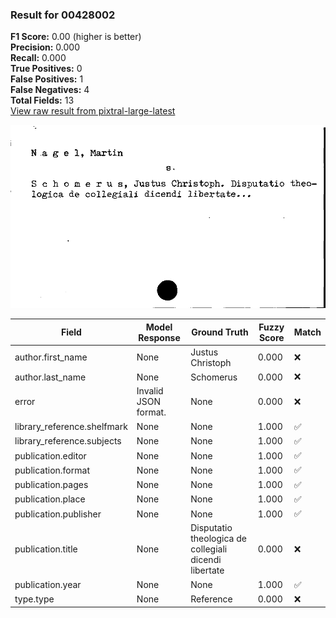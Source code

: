 ### Result for 00428002
**F1 Score:** 0.00 (higher is better)<br>**Precision:** 0.000<br>**Recall:** 0.000<br>**True Positives:** 0<br>**False Positives:** 1<br>**False Negatives:** 4<br>**Total Fields:** 13<br>[View raw result from pixtral-large-latest](https://github.com/RISE-UNIBAS/humanities_data_benchmark/blob/main/results/2025-09-02/T0159/request_T0159_00428002.json)

<img src="https://github.com/RISE-UNIBAS/humanities_data_benchmark/blob/main/benchmarks/zettelkatalog/images/00428002.jpg?raw=true" alt="00428002" width="600px">

| Field | Model Response | Ground Truth | Fuzzy Score | Match |
|-------|----------------|--------------|-------------|-------|
| author.first_name | None | Justus Christoph | 0.000 | ❌ |
| author.last_name | None | Schomerus | 0.000 | ❌ |
| error | Invalid JSON format. | None | 0.000 | ❌ |
| library_reference.shelfmark | None | None | 1.000 | ✅ |
| library_reference.subjects | None | None | 1.000 | ✅ |
| publication.editor | None | None | 1.000 | ✅ |
| publication.format | None | None | 1.000 | ✅ |
| publication.pages | None | None | 1.000 | ✅ |
| publication.place | None | None | 1.000 | ✅ |
| publication.publisher | None | None | 1.000 | ✅ |
| publication.title | None | Disputatio theologica de collegiali dicendi libertate | 0.000 | ❌ |
| publication.year | None | None | 1.000 | ✅ |
| type.type | None | Reference | 0.000 | ❌ |
